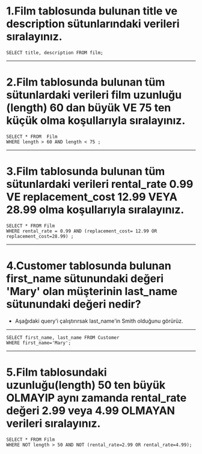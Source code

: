  # 1.**Film** tablosunda bulunan **title** ve **description** sütunlarındaki verileri sıralayınız.

```
SELECT title, description FROM film;
```
***
# 2.**Film** tablosunda bulunan tüm sütunlardaki verileri film uzunluğu (length) 60 dan büyük VE 75 ten küçük olma koşullarıyla sıralayınız.

```
SELECT * FROM  Film
WHERE length > 60 AND length < 75 ;
```
***

# 3.**Film** tablosunda bulunan tüm sütunlardaki verileri **rental_rate** 0.99 VE **replacement_cost** 12.99 VEYA 28.99 olma koşullarıyla sıralayınız.

```
SELECT * FROM Film
WHERE rental_rate = 0.99 AND (replacement_cost= 12.99 OR replacement_cost=28.99) ;
```
***

# 4.**Customer** tablosunda bulunan **first_name** sütunundaki değeri 'Mary' olan müşterinin **last_name** sütunundaki değeri nedir?

* Aşağıdaki query'i çalıştırırsak last_name'in Smith olduğunu görürüz.
***

```
SELECT first_name, last_name FROM Customer 
WHERE first_name='Mary';
```
***
# 5.**Film** tablosundaki uzunluğu(length) 50 ten büyük OLMAYIP aynı zamanda **rental_rate** değeri 2.99 veya 4.99 OLMAYAN verileri sıralayınız.

```
SELECT * FROM Film
WHERE NOT length > 50 AND NOT (rental_rate=2.99 OR rental_rate=4.99);
```